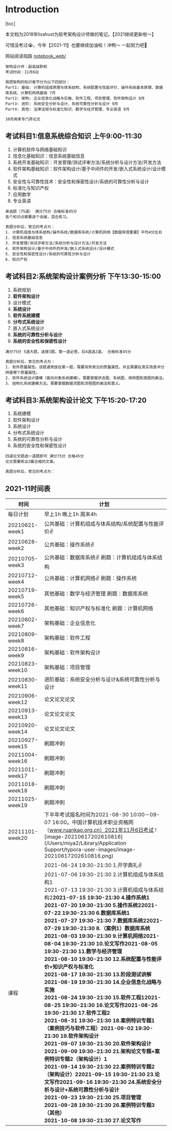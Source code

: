 # Introduction

[toc]

本文档为2018年lisahust为软考架构设计师做的笔记。【2021继续更新啦～】

可惜没考过😭，今年【2021-11】也要继续加油啦！冲鸭～ 一起努力吧💪

网站阅读指路 [notebook_web/](https://lisahust.github.io/notebook1_web/)

```
架构设计师：副高级职称
考试时间：11月6日

我把架构的知识章节分为以下四部分：
Part1: 基础: 计算机组成原理与体系结构、系统配置与性能评价、操作系统基本原理、数据库系统、计算机网络基础 7月
Part2: 架构: 企业信息化战略与实施、软件工程、项目管理、软件架构设计 8月
Part3: 进阶: 系统安全分析与设计、系统可靠性分析与设计 9月
Part4: 其他: 法律法规与标准化知识、数学与经济管理、专业英语 9月

10月用来专门弄论文
```



## 考试科目1:信息系统综合知识  上午9:00-11:30


1. 计算机软件与网络基础知识
2. 信息化基础知识：信息系统基础信息
3. 系统开发基础知识：开发管理/测试评审方法/系统分析与设计方法/开发方法
4. 软件架构基础知识：软件架构设计/基于中间件的开发/嵌入式系统设计/设计模式
5. 安全性与可靠性技术：安全性和保密性设计/系统的可靠性分析与设计
6. 标准化与知识产权
7. 应用数学
8. 专业英语

```
单选题（75道） 满分75分 合格标准45分
各个知识点都要逐个击破，混合练习。

真题分析后，常见的考点为：
1. 计算机组成与体系结构/操作系统/数据库系统/计算机网络【数据库很重要】平均4分左右
2. 信息系统基础信息
3. 开发管理/测试评审方法/系统分析与设计方法/开发方法
4. 软件架构设计/基于中间件的开发/嵌入式系统设计/设计模式
5. 安全性和保密性设计/系统的可靠性分析与设计
6. 知识产权
```



## 考试科目2:系统架构设计案例分析  下午13:30-15:00

1. 系统规划
2. **软件架构设计**
3. 设计模式
4. **系统设计**
5. **软件系统建模**
6. **分布式系统设计**
7. 嵌入式系统设计
8. **系统的可靠性分析与设计**
9. **系统的安全性和保密性设计**

```
满分75分 5道大题，选做3题。第一道必答，后4道选2道。 合格标准45分

真题分析后，常见的考点为：
1. 软件质量属性。该题通常放在第一题，需要背熟常见的质量属性，并且需要在真实场景冲分辨是哪个质量属性。
2. 软件系统设计建模（面向对象系统建模）。需要掌握状态图、系统图、用例图和类图的画法。
3. 结构化系统建模方法。需要掌握数据流图和流程图的画法和意义。
```



## 考试科目3:系统架构设计论文  下午15:20-17:20


1. 系统建模
2. 软件架构设计
3. 系统设计
4. 分布式系统设计
5. 系统的可靠性分析与设计
6. 系统的安全性和保密性设计

```
四道论文题选一道题即可 满分75分 合格45分
论文需要练出3篇合格的文章。

真题分析后，常见的考点为：
```



## 2021-11时间表

| 时间            | 计划                                                         |
| --------------- | ------------------------------------------------------------ |
|每日计划|早上1h  晚上1h 周末4h|
| 20210621-week1  | 公共基础：计算机组成与体系结构/系统配置与性能评价✌️ |
| 20210628-week2  | 公共基础：操作系统✌️ |
| 20210705-week3  | 公共基础：数据库系统✌️  刷题：计算机组成与体系结构 |
| 20210712-week4  | 公共基础：计算机网络✌️  刷题：操作系统 |
| 20210719-week5  | 其他基础：数学与经济管理  刷题：数据库系统 |
| 20210726-week6  | 其他基础：知识产权与标准化  刷题：计算机网络 |
| 20210802-week7  | 架构基础：企业信息化 |
| 20210809-week8  | 架构基础：软件工程 |
| 20210816-week9 | 架构基础：软件架构设计 |
| 20210823-week10 | 架构基础：项目管理 |
| 20210830-week11 | 进阶基础：系统安全分析与设计&系统可靠性分析与设计            |
| 20210906-week12 | 论文论文论文 |
| 20210913-week13 | 论文论文论文 |
| 20210920-week14 | 论文论文论文 |
| 20210927-week15 | 刷题冲刺 |
| 20211004-week16 | 刷题冲刺 |
| 20211011-week17 | 刷题冲刺 |
| 20211018-week18 | 刷题冲刺 |
| 20211025-week19 | 刷题冲刺 |
| 20211101-week20 | 下半年考试报名时间为2021-08-30 10:00－09-07 16:00。中国计算机技术职业资格网（www.ruankao.org.cn）2021年11月6日考试 ![image-20210617202610816](/Users/miya2/Library/Application Support/typora-user-images/image-20210617202610816.png) |
| 课程 | 2021-06-24 19:30-21:30  1.开学典礼✌️<br/>2021-07-06 19:30-21:30  2.计算机组成与体系结构1<br/>2021-07-13 19:30-21:30  3.计算机组成与体系结构2<b/>2021-07-15 19:30-21:30  4.操作系统1<br/>2021-07-20 19:30-21:30  5.操作系统2<b/>2021-07-22 19:30-21:30  6.数据库系统1<br/>2021-07-27 19:30-21:30  7.数据库系统2<b/>2021-07-29 19:30-21:30  8.（案例1）数据库系统<br/>2021-08-03 19:30-21:30  9.计算机网络<b/>2021-08-04 19:30-21:30  10.论文写作<b/>2021-08-05 19:30-21:30  11.数学与经济管理<br/>2021-08-10 19:30-21:30  12.系统配置与性能评价+知识产权与标准化<br/>2021-08-17 19:30-21:30  13.阶段测试讲解<b/>2021-08-19 19:30-21:30  14.企业信息化战略与实施<br/>2021-08-24 19:30-21:30  15.软件工程1<b/>2021-08-25 19:30-21:30  16.论文写作<b/>2021-08-26 19:30-21:30  17.软件工程2<br/>2021-08-31 19:30-21:30  18.案例特训专题1（案例技巧与软件工程）<b/>2021-09-02 19:30-21:30  19.软件架构设计<br/>2021-09-07 19:30-21:30  20.软件架构设计<b/>2021-09-09 19:30-21:30  21.架构论文专题+案例特训专题2（架构设计）1<br/>2021-09-14 19:30-21:30  22.案例特训专题2（架构设计）2<b/>2021-09-15 19:30-21:30  23.论文写作<b/>2021-09-16 19:30-21:30  24.系统安全分析与设计+系统可靠性分析与设计<br/>2021-09-23 19:30-21:30  25.项目管理<br/>2021-09-28 19:30-21:30  26.案例特训专题3（其他）<br/>2021-10-08 19:30-21:30  27.论文写作 |






